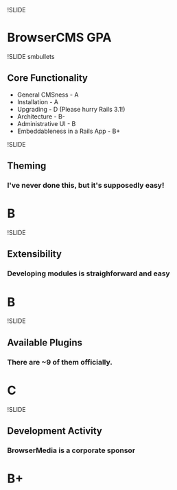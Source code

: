 !SLIDE 
# BrowserCMS GPA #

!SLIDE smbullets
## Core Functionality ##

* General CMSness - A
* Installation - A
* Upgrading - D (Please hurry Rails 3.1!)
* Architecture - B-
* Administrative UI - B
* Embeddableness in a Rails App - B+

!SLIDE 
## Theming ##

### I've never done this, but it's supposedly easy! ###
# B #

!SLIDE
## Extensibility ##
### Developing modules is straighforward and easy ###
# B #

!SLIDE 
## Available Plugins ##
### There are ~9 of them officially. ###
# C #

!SLIDE
## Development Activity ##
### BrowserMedia is a corporate sponsor ###
# B+ #
